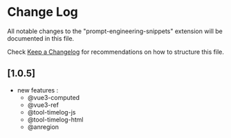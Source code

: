 # Change Log

All notable changes to the "prompt-engineering-snippets" extension will be documented in this file.

Check [Keep a Changelog](http://keepachangelog.com/) for recommendations on how to structure this file.

## [1.0.5]

- new features :
  - @vue3-computed
  - @vue3-ref
  - @tool-timelog-js
  - @tool-timelog-html
  - @anregion
